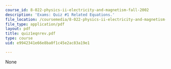 ```yaml
---
course_id: 8-022-physics-ii-electricity-and-magnetism-fall-2002
description: 'Exams: Quiz #1 Related Equations.'
file_location: /coursemedia/8-022-physics-ii-electricity-and-magnetism-fall-2002/e9942341e66e8ba0f1c45e2ac83a19e1_quiz1eqnrev.pdf
file_type: application/pdf
layout: pdf
title: quiz1eqnrev.pdf
type: course
uid: e9942341e66e8ba0f1c45e2ac83a19e1

---
```

None